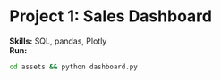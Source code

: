 # Project 1: Sales Dashboard  
**Skills:** SQL, pandas, Plotly  
**Run:**  
```bash
cd assets && python dashboard.py
